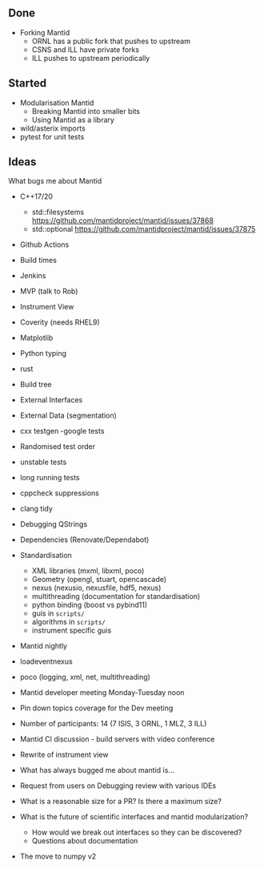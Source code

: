 Done
----
- Forking Mantid
  - ORNL has a public fork that pushes to upstream
  - CSNS and ILL have private forks
  - ILL pushes to upstream periodically

Started
--------
- Modularisation Mantid
  - Breaking Mantid into smaller bits
  - Using Mantid as a library
- wild/asterix imports
- pytest for unit tests

Ideas
-----
What bugs me about Mantid
- C++17/20
   - std::filesystems https://github.com/mantidproject/mantid/issues/37868
   - std::optional https://github.com/mantidproject/mantid/issues/37875
- Github Actions
- Build times
- Jenkins
- MVP (talk to Rob)
- Instrument View
- Coverity (needs RHEL9)
- Matplotlib
- Python typing
- rust
- Build tree
- External Interfaces
- External Data (segmentation)
- cxx testgen
  -google tests
- Randomised test order
- unstable tests
- long running tests
- cppcheck suppressions
- clang tidy
- Debugging QStrings
- Dependencies (Renovate/Dependabot)
- Standardisation
  - XML libraries (mxml, libxml, poco)
  - Geometry (opengl, stuart, opencascade)
  - nexus (nexusio, nexusfile, hdf5, nexus)
  - multithreading (documentation for standardisation)
  - python binding (boost vs pybind11)
  - guis in `scripts/`
  - algorithms in `scripts/`
  - instrument specific guis
- Mantid nightly
- loadeventnexus
- poco (logging, xml, net, multithreading)

- Mantid developer meeting Monday-Tuesday noon
- Pin down topics coverage for the Dev meeting
- Number of participants: 14 (7 ISIS, 3 ORNL, 1 MLZ, 3 ILL)

- Mantid CI discussion - build servers with video conference
- Rewrite of instrument view
- What has always bugged me about mantid is...
- Request from users on Debugging review with various IDEs
- What is a reasonable size for a PR? Is there a maximum size?
- What is the future of scientific interfaces and mantid modularization?
  - How would we break out interfaces so they can be discovered?
  - Questions about documentation
- The move to numpy v2

